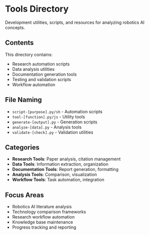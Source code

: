 # Tools Directory

Development utilities, scripts, and resources for analyzing robotics AI concepts.

## Contents

This directory contains:
- Research automation scripts
- Data analysis utilities
- Documentation generation tools
- Testing and validation scripts
- Workflow automation

## File Naming

- `script-[purpose].py/sh` - Automation scripts
- `tool-[function].py/js` - Utility tools
- `generate-[output].py` - Generation scripts
- `analyze-[data].py` - Analysis tools
- `validate-[check].py` - Validation utilities

## Categories

- **Research Tools**: Paper analysis, citation management
- **Data Tools**: Information extraction, organization
- **Documentation Tools**: Report generation, formatting
- **Analysis Tools**: Comparison, visualization
- **Workflow Tools**: Task automation, integration

## Focus Areas

- Robotics AI literature analysis
- Technology comparison frameworks
- Research workflow automation
- Knowledge base maintenance
- Progress tracking and reporting